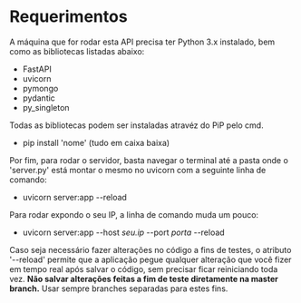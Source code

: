 # Requerimentos
A máquina que for rodar esta API precisa ter Python 3.x instalado, bem como as bibliotecas listadas abaixo:
* FastAPI
* uvicorn
* pymongo
* pydantic
* py_singleton

Todas as bibliotecas podem ser instaladas atravéz do PiP pelo cmd.
* pip install 'nome' (tudo em caixa baixa)

Por fim, para rodar o servidor, basta navegar o terminal até a pasta onde o 'server.py' está montar o mesmo no uvicorn com a seguinte linha de comando:
* uvicorn server:app --reload

Para rodar expondo o seu IP, a linha de comando muda um pouco:
* uvicorn server:app --host *seu.ip* --port *porta* --reload

Caso seja necessário fazer alterações no código a fins de testes, o atributo '--reload' permite que a aplicação pegue qualquer alteração que você fizer em tempo real
após salvar o código, sem precisar ficar reiniciando toda vez.
**Não salvar alterações feitas a fim de teste diretamente na master branch.** Usar sempre branches separadas para estes fins.
